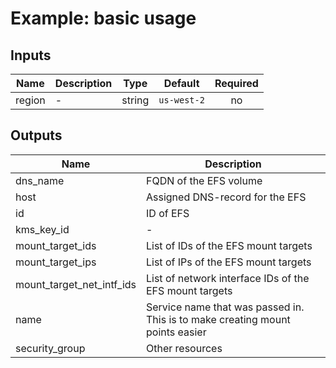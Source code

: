 # Example: basic usage

<!-- BEGINNING OF PRE-COMMIT-TERRAFORM DOCS HOOK -->
## Inputs

| Name | Description | Type | Default | Required |
|------|-------------|:----:|:-----:|:-----:|
| region | - | string | `us-west-2` | no |

## Outputs

| Name | Description |
|------|-------------|
| dns\_name | FQDN of the EFS volume |
| host | Assigned DNS-record for the EFS |
| id | ID of EFS |
| kms\_key\_id | - |
| mount\_target\_ids | List of IDs of the EFS mount targets |
| mount\_target\_ips | List of IPs of the EFS mount targets |
| mount\_target\_net\_intf\_ids | List of network interface IDs of the EFS mount targets |
| name | Service name that was passed in. This is to make creating mount points easier |
| security\_group | Other resources |

<!-- END OF PRE-COMMIT-TERRAFORM DOCS HOOK -->
